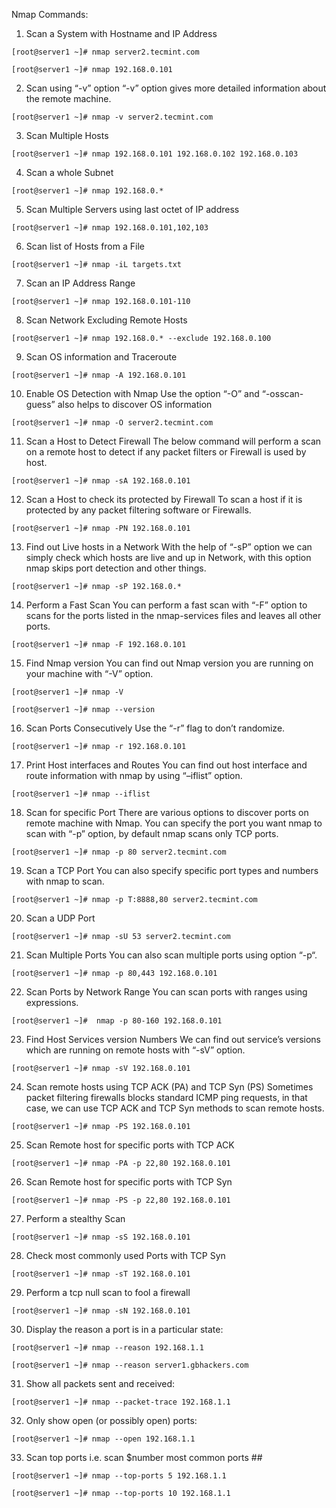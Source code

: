 Nmap Commands:

1. Scan a System with Hostname and IP Address
```
[root@server1 ~]# nmap server2.tecmint.com

[root@server1 ~]# nmap 192.168.0.101
```
2. Scan using “-v” option
“-v” option gives more detailed information about the remote machine.
```
[root@server1 ~]# nmap -v server2.tecmint.com
```
3. Scan Multiple Hosts
```
[root@server1 ~]# nmap 192.168.0.101 192.168.0.102 192.168.0.103
```
4. Scan a whole Subnet
```
[root@server1 ~]# nmap 192.168.0.*
```
5. Scan Multiple Servers using last octet of IP address
```
[root@server1 ~]# nmap 192.168.0.101,102,103
```
6. Scan list of Hosts from a File
```
[root@server1 ~]# nmap -iL targets.txt
```
7. Scan an IP Address Range
```
[root@server1 ~]# nmap 192.168.0.101-110
```
8. Scan Network Excluding Remote Hosts
```
[root@server1 ~]# nmap 192.168.0.* --exclude 192.168.0.100
```

9. Scan OS information and Traceroute
```
[root@server1 ~]# nmap -A 192.168.0.101
```
10. Enable OS Detection with Nmap
Use the option “-O” and “-osscan-guess” also helps to discover OS information
```
[root@server1 ~]# nmap -O server2.tecmint.com
```
11. Scan a Host to Detect Firewall
The below command will perform a scan on a remote host to detect if any packet filters or Firewall is used by host.
```
[root@server1 ~]# nmap -sA 192.168.0.101
```
12. Scan a Host to check its protected by Firewall
To scan a host if it is protected by any packet filtering software or Firewalls.
```
[root@server1 ~]# nmap -PN 192.168.0.101
```
13. Find out Live hosts in a Network
With the help of “-sP” option we can simply check which hosts are live and up in Network, with this option nmap skips port detection and other things.
```
[root@server1 ~]# nmap -sP 192.168.0.*
```

14. Perform a Fast Scan
You can perform a fast scan with “-F” option to scans for the ports listed in the nmap-services files and leaves all other ports.
```
[root@server1 ~]# nmap -F 192.168.0.101
```
15. Find Nmap version
You can find out Nmap version you are running on your machine with “-V” option.
```
[root@server1 ~]# nmap -V

[root@server1 ~]# nmap --version
```
16. Scan Ports Consecutively
Use the “-r” flag to don’t randomize.
```
[root@server1 ~]# nmap -r 192.168.0.101
```
17. Print Host interfaces and Routes
You can find out host interface and route information with nmap by using “–iflist” option.
```
[root@server1 ~]# nmap --iflist
```
18. Scan for specific Port
There are various options to discover ports on remote machine with Nmap. You can specify the port you want nmap to scan with “-p” option, by default nmap scans only TCP ports.
```
[root@server1 ~]# nmap -p 80 server2.tecmint.com
```
19. Scan a TCP Port
You can also specify specific port types and numbers with nmap to scan.
```
[root@server1 ~]# nmap -p T:8888,80 server2.tecmint.com
```
20. Scan a UDP Port
```
[root@server1 ~]# nmap -sU 53 server2.tecmint.com
```
21. Scan Multiple Ports
You can also scan multiple ports using option “-p“.
```
[root@server1 ~]# nmap -p 80,443 192.168.0.101
```
22. Scan Ports by Network Range
You can scan ports with ranges using expressions.
```
[root@server1 ~]#  nmap -p 80-160 192.168.0.101
```
23. Find Host Services version Numbers
We can find out service’s versions which are running on remote hosts with “-sV” option.
```
[root@server1 ~]# nmap -sV 192.168.0.101
```
24. Scan remote hosts using TCP ACK (PA) and TCP Syn (PS)
Sometimes packet filtering firewalls blocks standard ICMP ping requests, in that case, we can use TCP ACK and TCP Syn methods to scan remote hosts.
```
[root@server1 ~]# nmap -PS 192.168.0.101
```
25. Scan Remote host for specific ports with TCP ACK
```
[root@server1 ~]# nmap -PA -p 22,80 192.168.0.101
```
26. Scan Remote host for specific ports with TCP Syn
```
[root@server1 ~]# nmap -PS -p 22,80 192.168.0.101
```
27. Perform a stealthy Scan
```
[root@server1 ~]# nmap -sS 192.168.0.101
```
28. Check most commonly used Ports with TCP Syn
```
[root@server1 ~]# nmap -sT 192.168.0.101
```
29. Perform a tcp null scan to fool a firewall
```
[root@server1 ~]# nmap -sN 192.168.0.101
```
30. Display the reason a port is in a particular state:
```
[root@server1 ~]# nmap --reason 192.168.1.1

[root@server1 ~]# nmap --reason server1.gbhackers.com
```
31. Show all packets sent and received:
```
[root@server1 ~]# nmap --packet-trace 192.168.1.1
```
32. Only show open (or possibly open) ports:
```
[root@server1 ~]# nmap --open 192.168.1.1
```
33. Scan top ports i.e. scan $number most common ports ##
```
[root@server1 ~]# nmap --top-ports 5 192.168.1.1

[root@server1 ~]# nmap --top-ports 10 192.168.1.1
``` 
